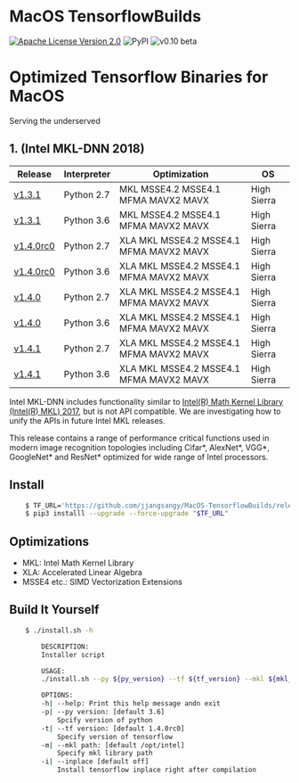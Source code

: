 MacOS TensorflowBuilds
======================
[![Apache License Version 2.0](https://img.shields.io/badge/license-Apache_2.0-green.svg)](LICENSE)
![PyPI](https://img.shields.io/pypi/format/Django.svg)
![v0.10 beta](https://img.shields.io/badge/v0.10-beta-orange.svg)

# Optimized Tensorflow Binaries for MacOS
Serving the underserved

## 1. (Intel MKL-DNN 2018)

| Release                                                                                                                                      | Interpreter | Optimization                            | OS          |
|----------------------------------------------------------------------------------------------------------------------------------------------|-------------|-----------------------------------------|-------------|
| [v1.3.1](https://github.com/jjangsangy/MacOS-TensorflowBuilds/releases/download/v1.3.1/tensorflow-1.3.1-cp27-cp27m-macosx_10_13_x86_64.whl)       | Python 2.7  | MKL MSSE4.2 MSSE4.1 MFMA MAVX2 MAVX     | High Sierra |
| [v1.3.1](https://github.com/jjangsangy/MacOS-TensorflowBuilds/releases/download/v1.3.1/tensorflow-1.3.1-cp36-cp36m-macosx_10_13_x86_64.whl)       | Python 3.6  | MKL MSSE4.2 MSSE4.1 MFMA MAVX2 MAVX     | High Sierra |
| [v1.4.0rc0](https://github.com/jjangsangy/MacOS-TensorflowBuilds/releases/download/1.4.0rc0/tensorflow-1.4.0rc0-cp27-cp27m-macosx_10_13_x86_64.whl) | Python 2.7  | XLA MKL MSSE4.2 MSSE4.1 MFMA MAVX2 MAVX | High Sierra |
| [v1.4.0rc0](https://github.com/jjangsangy/MacOS-TensorflowBuilds/releases/download/1.4.0rc0/tensorflow-1.4.0rc0-cp36-cp36m-macosx_10_13_x86_64.whl) | Python 3.6  | XLA MKL MSSE4.2 MSSE4.1 MFMA MAVX2 MAVX | High Sierra |
| [v1.4.0](https://github.com/jjangsangy/MacOS-TensorflowBuilds/releases/download/1.4.0/tensorflow-1.4.0-cp27-cp27m-macosx_10_13_x86_64.whl) | Python 2.7  | XLA MKL MSSE4.2 MSSE4.1 MFMA MAVX2 MAVX | High Sierra |
| [v1.4.0](https://github.com/jjangsangy/MacOS-TensorflowBuilds/releases/download/1.4.0/tensorflow-1.4.0-cp36-cp36m-macosx_10_13_x86_64.whl) | Python 3.6  | XLA MKL MSSE4.2 MSSE4.1 MFMA MAVX2 MAVX | High Sierra |
| [v1.4.1](https://github.com/jjangsangy/MacOS-TensorflowBuilds/releases/download/1.4.1/tensorflow-1.4.1-cp27-cp27m-macosx_10_13_x86_64.whl) | Python 2.7  | XLA MKL MSSE4.2 MSSE4.1 MFMA MAVX2 MAVX | High Sierra |
| [v1.4.1](https://github.com/jjangsangy/MacOS-TensorflowBuilds/releases/download/1.4.1/tensorflow-1.4.1-cp36-cp36m-macosx_10_13_x86_64.whl) | Python 3.6  | XLA MKL MSSE4.2 MSSE4.1 MFMA MAVX2 MAVX | High Sierra |

Intel MKL-DNN includes functionality similar to [Intel(R) Math Kernel
Library (Intel(R) MKL) 2017](https://software.intel.com/en-us/intel-mkl), but is not
API compatible. We are investigating how to unify the APIs in future Intel MKL releases.

This release contains a range of performance critical functions used in modern
image recognition topologies including Cifar\*, AlexNet\*, VGG\*, 
GoogleNet\* and ResNet\* optimized for wide range of Intel processors.


## Install


```sh
    $ TF_URL='https://github.com/jjangsangy/MacOS-TensorflowBuilds/releases/download/1.4.0/tensorflow-1.4.0-cp36-cp36m-macosx_10_13_x86_64.whl'
    $ pip3 installl --upgrade --force-upgrade "$TF_URL"
```

## Optimizations
* MKL: Intel Math Kernel Library
* XLA: Accelerated Linear Algebra
* MSSE4 etc.: SIMD Vectorization Extensions


## Build It Yourself

```sh
    $ ./install.sh -h

        DESCRIPTION:
        Installer script

        USAGE:
        ./install.sh --py ${py_version} --tf ${tf_version} --mkl ${mkl_dir}

        OPTIONS:
        -h| --help: Print this help message andn exit
        -p| --py version: [default 3.6]
            Spcify version of python
        -t| --tf version: [default 1.4.0rc0]
            Specify version of tensorflow
        -m| --mkl path: [default /opt/intel]
            Specify mkl library path
        -i| --inplace [default off]
            Install tensorflow inplace right after compilation
```
